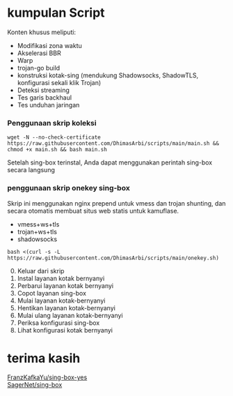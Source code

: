 # kumpulan Script

Konten khusus meliputi:

- Modifikasi zona waktu
- Akselerasi BBR
- Warp
- trojan-go build
- konstruksi kotak-sing (mendukung Shadowsocks, ShadowTLS, konfigurasi sekali klik Trojan)
- Deteksi streaming
- Tes garis backhaul
- Tes unduhan jaringan

### Penggunaan skrip koleksi

```
wget -N --no-check-certificate https://raw.githubusercontent.com/DhimasArbi/scripts/main/main.sh && chmod +x main.sh && bash main.sh
```

Setelah sing-box terinstal, Anda dapat menggunakan perintah sing-box secara langsung

### penggunaan skrip onekey sing-box

Skrip ini menggunakan nginx prepend untuk vmess dan trojan shunting, dan secara otomatis membuat situs web statis untuk kamuflase.

- vmess+ws+tls
- trojan+ws+tls
- shadowsocks

```
bash <(curl -s -L https://raw.githubusercontent.com/DhimasArbi/scripts/main/onekey.sh)
```

0. Keluar dari skrip
1. Instal layanan kotak bernyanyi
2. Perbarui layanan kotak bernyanyi
3. Copot layanan sing-box
4. Mulai layanan kotak-bernyanyi
5. Hentikan layanan kotak-bernyanyi
6. Mulai ulang layanan kotak-bernyanyi
7. Periksa konfigurasi sing-box
8. Lihat konfigurasi kotak bernyanyi

# terima kasih

[FranzKafkaYu/sing-box-yes](https://github.com/FranzKafkaYu/sing-box-yes)
<br/>
[SagerNet/sing-box](https://github.com/SagerNet/sing-box)
